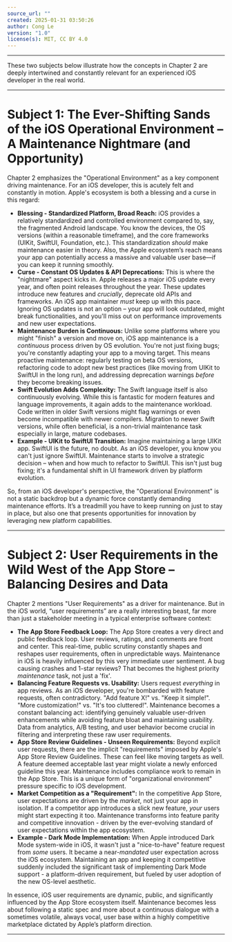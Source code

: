 ```yaml
---
source_url: ""
created: 2025-01-31 03:50:26
author: Cong Le
version: "1.0"
license(s): MIT, CC BY 4.0
---
```



---


These two subjects below illustrate how the concepts in Chapter 2 are deeply intertwined and constantly relevant for an experienced iOS developer in the real world. 



---


# Subject 1: The Ever-Shifting Sands of the iOS Operational Environment – A Maintenance Nightmare (and Opportunity)

Chapter 2 emphasizes the "Operational Environment" as a key component driving maintenance. For an iOS developer, this is acutely felt and constantly in motion. Apple's ecosystem is both a blessing and a curse in this regard:

*   **Blessing - Standardized Platform, Broad Reach:**  iOS provides a relatively standardized and controlled environment compared to, say, the fragmented Android landscape. You know the devices, the OS versions (within a reasonable timeframe), and the core frameworks (UIKit, SwiftUI, Foundation, etc.). This standardization *should* make maintenance easier in theory.  Also, the Apple ecosystem’s reach means your app can potentially access a massive and valuable user base—if you can keep it running smoothly.
*   **Curse - Constant OS Updates & API Deprecations:**  This is where the "nightmare" aspect kicks in. Apple releases a major iOS update every year, and often point releases throughout the year. These updates introduce new features and *crucially*, deprecate old APIs and frameworks.  An iOS app maintainer *must* keep up with this pace. Ignoring OS updates is not an option – your app will look outdated, might break functionalities, and you'll miss out on performance improvements and new user expectations.
*   **Maintenance Burden is Continuous:** Unlike some platforms where you might "finish" a version and move on, iOS app maintenance is a *continuous* process driven by OS evolution. You're not just fixing bugs; you're constantly adapting your app to a moving target.  This means proactive maintenance: regularly testing on beta OS versions, refactoring code to adopt new best practices (like moving from UIKit to SwiftUI in the long run), and addressing deprecation warnings *before* they become breaking issues.
*   **Swift Evolution Adds Complexity:**  The Swift language itself is also continuously evolving. While this is fantastic for modern features and language improvements, it again adds to the maintenance workload. Code written in older Swift versions might flag warnings or even become incompatible with newer compilers.  Migration to newer Swift versions, while often beneficial, is a non-trivial maintenance task especially in large, mature codebases.
*   **Example - UIKit to SwiftUI Transition:**  Imagine maintaining a large UIKit app. SwiftUI is the future, no doubt.  As an iOS developer, you know you can't just ignore SwiftUI.  Maintenance starts to involve a strategic decision – when and how much to refactor to SwiftUI.  This isn't just bug fixing; it's a fundamental shift in UI framework driven by platform evolution.

So, from an iOS developer's perspective, the "Operational Environment" is not a static backdrop but a dynamic force constantly demanding maintenance efforts. It’s a treadmill you have to keep running on just to stay in place, but also one that presents opportunities for innovation by leveraging new platform capabilities.

---

# Subject 2: User Requirements in the Wild West of the App Store – Balancing Desires and Data

Chapter 2 mentions "User Requirements" as a driver for maintenance.  But in the iOS world, “user requirements” are a really interesting beast, far more than just a stakeholder meeting in a typical enterprise software context:

*   **The App Store Feedback Loop:**  The App Store creates a very direct and public feedback loop. User reviews, ratings, and comments are front and center. This real-time, public scrutiny constantly shapes and reshapes user requirements, often in unpredictable ways.  Maintenance in iOS is heavily influenced by this very immediate user sentiment. A bug causing crashes and 1-star reviews? That becomes the highest priority *maintenance* task, not just a 'fix'.
*   **Balancing Feature Requests vs. Usability:**  Users request *everything* in app reviews. As an iOS developer, you're bombarded with feature requests, often contradictory. "Add feature X!" vs. "Keep it simple!". "More customization!" vs. "It's too cluttered!".  Maintenance becomes a constant balancing act:  identifying genuinely valuable user-driven enhancements while avoiding feature bloat and maintaining usability.  Data from analytics, A/B testing, and user behavior become crucial in filtering and interpreting these raw user requirements.
*   **App Store Review Guidelines - Unseen Requirements:**  Beyond explicit user requests, there are the implicit "requirements" imposed by Apple's App Store Review Guidelines.  These can feel like moving targets as well.  A feature deemed acceptable last year might violate a newly enforced guideline this year.  Maintenance includes compliance work to remain in the App Store.  This is a unique form of "organizational environment" pressure specific to iOS development.
*   **Market Competition as a "Requirement":**  In the competitive App Store, user expectations are driven by the *market*, not just your app in isolation. If a competitor app introduces a slick new feature, *your* users might start expecting it too.  Maintenance transforms into feature parity and competitive innovation - driven by the ever-evolving standard of user expectations within the app ecosystem.
*   **Example - Dark Mode Implementation:**  When Apple introduced Dark Mode system-wide in iOS, it wasn't just a "nice-to-have" feature request from *some* users. It became a near-*mandated* user expectation across the iOS ecosystem.  Maintaining an app and keeping it competitive suddenly included the significant task of implementing Dark Mode support - a platform-driven requirement, but fueled by user adoption of the new OS-level aesthetic.

In essence, iOS user requirements are dynamic, public, and significantly influenced by the App Store ecosystem itself. Maintenance becomes less about following a static spec and more about a continuous dialogue with a sometimes volatile, always vocal, user base within a highly competitive marketplace dictated by Apple’s platform direction.



---
